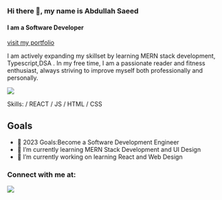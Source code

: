 ### Hi there 👋, my name is Abdullah Saeed
#### I am a Software Developer

<a href="https://portfolio-eight-zeta-54.vercel.app/" class="button big"> visit my portfolio </a>

I am actively expanding my skillset by learning MERN stack development, Typescript,DSA . In my free time, I am a passionate reader and fitness enthusiast, always striving to improve myself both professionally and personally.

![](https://github-readme-stats.vercel.app/api?username=abdullahsaeed1211&theme=dark&hide_border=false&include_all_commits=true&count_private=true)<br/>

Skills: / REACT / JS / HTML / CSS

## Goals
- 🥅 2023 Goals:Become a Software Development Engineer
- 🌱 I’m currently learning MERN Stack Development and UI Design 
- 🔭 I’m currently working on learning React and Web Design 


### Connect with me at:
<p>
<a href="https://linkedin.com/in/abdullah-saeed1211"><img src="https://img.shields.io/badge/linkedin-0077B5.svg?style=for-the badge&logo=linkedin&logoColor=white"/></a>
</p>


[linkedin]: www.linkedin.com/in/abdullah-saeed1211
